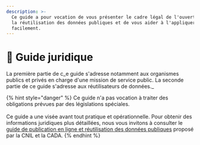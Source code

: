 ```yaml
---
description: >-
  Ce guide a pour vocation de vous présenter le cadre légal de l'ouverture et de
  la réutilisation des données publiques et de vous aider à l'appliquer
  facilement.
---
```


# 📖 Guide juridique

La première partie de c_e guide s'adresse notamment aux organismes publics et privés en charge d'une mission de service public. La seconde partie de ce guide s'adresse aux réutilisateurs de données._

{% hint style="danger" %}
Ce guide n'a pas vocation à traiter des obligations prévues par des législations spéciales.\
\
Ce guide a une visée avant tout pratique et opérationnelle. Pour obtenir des informations juridiques plus détaillées, nous vous invitons à consulter le [guide de publication en ligne et réutilisation des données publiques](https://www.cnil.fr/fr/publication-en-ligne-et-reutilisation-des-donnees-publiques-open-data) proposé par la CNIL et la CADA.
{% endhint %}
